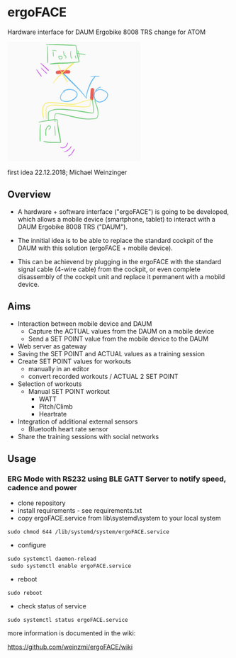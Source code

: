 # ergoFACE
Hardware interface for DAUM Ergobike 8008 TRS
change for ATOM

<img src=https://github.com/weinzmi/ergoFACE/blob/master/images/wiki/EF_first_sketsh.jpg width="300">

first idea 22.12.2018; Michael Weinzinger

## Overview
* A hardware + software interface ("ergoFACE") is going to be developed,
which allows a mobile device (smartphone, tablet) to interact with a DAUM Ergobike 8008 TRS ("DAUM").

* The innitial idea is to be able to replace the standard cockpit of the DAUM with this solution (ergoFACE + mobile device).
* This can be achievend by plugging in the ergoFACE with the standard signal cable (4-wire cable) from the cockpit,
or even complete disassembly of the cockpit unit and replace it permanent with a mobild device.

## Aims
* Interaction between mobile device and DAUM
  * Capture the ACTUAL values from the DAUM on a mobile device
  * Send a SET POINT value from the mobile device to the DAUM
* Web server as gateway
* Saving the SET POINT and ACTUAL values as a training session
* Create SET POINT values for workouts
  * manually in an editor
  * convert recorded workouts / ACTUAL 2 SET POINT
* Selection of workouts
  * Manual SET POINT workout
    * WATT
    * Pitch/Climb
    * Heartrate
* Integration of additional external sensors
  * Bluetooth heart rate sensor
* Share the training sessions with social networks

## Usage
### ERG Mode with RS232 using BLE GATT Server to notify speed, cadence and power
* clone repository
* install requirements - see requirements.txt
* copy ergoFACE.service from lib\systemd\system to your local system
```shell
sudo chmod 644 /lib/systemd/system/ergoFACE.service
```
* configure
```shell
sudo systemctl daemon-reload
 sudo systemctl enable ergoFACE.service
 ```
 * reboot
 ```shell
 sudo reboot
 ```
 * check status of service
 ```shell
 sudo systemctl status ergoFACE.service
 ```



more information is documented in the wiki:

https://github.com/weinzmi/ergoFACE/wiki
